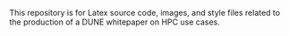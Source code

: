 This repository is for Latex source code, images, and style files related to the production of a DUNE whitepaper on HPC use cases.